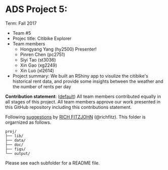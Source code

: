 # ADS Project 5: 

Term: Fall 2017

+ Team #5
+ Projec title: Citibike Explorer 
+ Team members
	+ Hongyang Yang (hy2500) Presenter!
	+ Pinren Chen (pc2751)
	+ Siyi Tao (st3036)
	+ Xin Gao (xg2249)
	+ Xin Luo (xl2614)
+ Project summary: We built an RShiny app to visulize the citibike's historical rent data, and provide some insights between the weather and the number of rents per day
	
**Contribution statement**: ([default](doc/a_note_on_contributions.md)) All team members contributed equally in all stages of this project. All team members approve our work presented in this GitHub repository including this contributions statement. 

Following [suggestions](http://nicercode.github.io/blog/2013-04-05-projects/) by [RICH FITZJOHN](http://nicercode.github.io/about/#Team) (@richfitz). This folder is orgarnized as follows.

```
proj/
├── lib/
├── data/
├── doc/
├── figs/
└── output/
```

Please see each subfolder for a README file.

